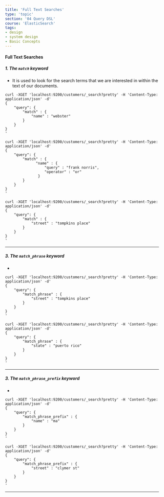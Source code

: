 ```yaml
---
title: 'Full Text Searches'
type: 'topic'
section: '04 Query DSL'
course: 'ElasticSearch'
tags:
- design
- system design
- Basic Concepts
---
```

#### Full Text Searches
##### 1. The `match` keyword
- It is used to look for the search terms that we are interested in within the text of our documents.

```
curl -XGET 'localhost:9200/customers/_search?pretty' -H 'Content-Type: application/json' -d'
{
    "query": {
        "match" : {
            "name" : "webster"
        }
    }
}
'
```

```
curl -XGET 'localhost:9200/customers/_search?pretty' -H 'Content-Type: application/json' -d'
{
    "query": {
        "match" : {
              "name" : {
                  "query" : "frank norris",
                  "operator" : "or"
               }        
        }
    }
}
'
```

```
curl -XGET 'localhost:9200/customers/_search?pretty' -H 'Content-Type: application/json' -d'
{
    "query": {
        "match" : {
            "street" : "tompkins place"
        }
    }
}
'
```

---
##### 3. The `match_phrase` keyword
- 

```
curl -XGET 'localhost:9200/customers/_search?pretty' -H 'Content-Type: application/json' -d'
{
    "query": {
        "match_phrase" : {
            "street" : "tompkins place"
        }
    }
}
'
```

```
curl -XGET 'localhost:9200/customers/_search?pretty' -H 'Content-Type: application/json' -d'
{
    "query": {
        "match_phrase" : {
            "state" : "puerto rico"
        }
    }
}
'
```

---
##### 3. The `match_phrase_prefix` keyword
- 

```
curl -XGET 'localhost:9200/customers/_search?pretty' -H 'Content-Type: application/json' -d'
{
    "query": {
        "match_phrase_prefix" : {
            "name" : "ma"
        }
    }
}
'
```

```
curl -XGET 'localhost:9200/customers/_search?pretty' -H 'Content-Type: application/json' -d'
{
    "query": {
        "match_phrase_prefix" : {
            "street" : "clymer st"
        }
    }
}
'
```

---

